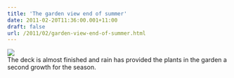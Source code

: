 ```yaml
---
title: 'The garden view end of summer'
date: 2011-02-20T11:36:00.001+11:00
draft: false
url: /2011/02/garden-view-end-of-summer.html
---
```


![](http://lh4.ggpht.com/_i63U3ulGoC4/TWBiEu8lObI/AAAAAAAAAIY/HMpaCHpngNY/img_4.jpg)  
The deck is almost finished and rain has provided the plants in the garden a second growth for the season.